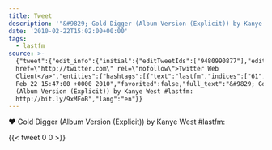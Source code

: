 ```yaml
---
title: Tweet
description: '"&#9829; Gold Digger (Album Version (Explicit)) by Kanye West #lastfm: "'
date: '2010-02-22T15:02:00+00:00'
tags:
  - lastfm
source: >-
  {"tweet":{"edit_info":{"initial":{"editTweetIds":["9480990877"],"editableUntil":"2010-02-22T16:47:00.000Z","editsRemaining":"5","isEditEligible":true}},"retweeted":false,"source":"<a
  href=\"http://twitter.com\" rel=\"nofollow\">Twitter Web
  Client</a>","entities":{"hashtags":[{"text":"lastfm","indices":["61","68"]}],"symbols":[],"user_mentions":[],"urls":[]},"display_text_range":["0","90"],"favorite_count":"0","id_str":"9480990877","truncated":false,"retweet_count":"0","id":"9480990877","created_at":"Mon
  Feb 22 15:47:00 +0000 2010","favorited":false,"full_text":"&#9829; Gold Digger
  (Album Version (Explicit)) by Kanye West #lastfm:
  http://bit.ly/9xMFoB","lang":"en"}}
---
```

&#9829; Gold Digger (Album Version (Explicit)) by Kanye West #lastfm: 
    
{{< tweet 0 0 >}}
    
